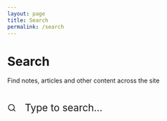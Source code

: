 ```yaml
---
layout: page
title: Search
permalink: /search
---
```


<div class="wrap">
  <h1>Search</h1>
  <p class="search-description">Find notes, articles and other content across the site</p>

  <div class="search-container">
    <div class="search-field">
      <input type="text" id="search-input" placeholder="Type to search..." class="search-input">
      <div class="search-icon">
        <svg xmlns="http://www.w3.org/2000/svg" width="20" height="20" viewBox="0 0 24 24" fill="none" stroke="currentColor" stroke-width="2" stroke-linecap="round" stroke-linejoin="round">
          <circle cx="11" cy="11" r="8"></circle>
          <line x1="21" y1="21" x2="16.65" y2="16.65"></line>
        </svg>
      </div>
    </div>
    <div id="search-results" class="search-results"></div>
  </div>

  <script>
    // JSON containing all searchable notes
    const notes = [
      {% assign sorted_notes = site.notes | sort: "date" | reverse %}
      {% for note in sorted_notes %}
        {
          "title": "{{ note.title | escape }}",
          "content": {{ note.content | strip_html | strip_newlines | jsonify }},
          "url": "{{ site.baseurl }}{{ note.url }}",
          "date": "{{ note.date | date: "%B %e, %Y" }}"
        }{% unless forloop.last %},{% endunless %}
      {% endfor %}
    ];

    // Search function
    function performSearch() {
      const query = document.getElementById('search-input').value.toLowerCase();
      const resultsContainer = document.getElementById('search-results');
      
      if (query.length < 2) {
        resultsContainer.innerHTML = '';
        return;
      }
      
      const results = notes.filter(note => {
        return note.title.toLowerCase().includes(query) || 
               note.content.toLowerCase().includes(query);
      });
      
      if (results.length === 0) {
        resultsContainer.innerHTML = '<p class="no-results">No results found. Try different keywords.</p>';
        return;
      }
      
      let resultsHtml = '<div class="results-count">' + results.length + ' results found</div>';
      resultsHtml += '<ul class="search-results-list">';
      results.forEach(note => {
        resultsHtml += `
          <li class="search-result-item">
            <a href="${note.url}" class="internal-link search-result-title">
              ${note.title}
            </a>
            <div class="search-result-date">
              ${note.date}
            </div>
            <div class="search-result-preview">
              ${note.content.substring(0, 150)}...
            </div>
          </li>
        `;
      });
      resultsHtml += '</ul>';
      
      resultsContainer.innerHTML = resultsHtml;
    }

    // Add event listener
    document.getElementById('search-input').addEventListener('input', performSearch);
  </script>

  <style>
    .search-description {
      color: var(--color-tx-subtle);
      margin-bottom: 2rem;
    }
    
    .search-container {
      margin: 2rem 0 3rem;
    }
    
    .search-field {
      position: relative;
      max-width: 100%;
      width: 100%;
      margin-bottom: 2rem;
    }
    
    .search-input {
      width: 100%;
      padding: 0.5rem 0.5rem 0.5rem 2.5rem;
      margin-bottom: 1rem;
      font-size: 1.4rem;
      border: none;
      border-bottom: 1px solid var(--color-ui-normal);
      background: transparent;
      color: var(--color-tx-normal);
      font-family: var(--font-ui);
      transition: all 0.3s;
      -webkit-appearance: none;
    }
    
    .search-icon {
      position: absolute;
      left: 0;
      top: 50%;
      transform: translateY(-50%);
      color: var(--color-tx-faint);
      pointer-events: none;
      margin-top: -0.5rem;
    }
    
    .search-input::placeholder {
      color: var(--color-tx-faint);
    }
    
    .search-input:focus {
      outline: none;
      border-color: var(--color-action);
      box-shadow: none;
    }
    
    .results-count {
      margin-bottom: 1.5rem;
      color: var(--color-tx-subtle);
      font-size: 0.95rem;
    }
    
    .no-results {
      padding: 2rem 0;
      text-align: center;
      color: var(--color-tx-subtle);
      font-style: italic;
    }
    
    .search-results-list {
      list-style: none;
      padding: 0;
      margin: 0;
    }
    
    .search-result-item {
      margin-bottom: 2rem;
      padding-bottom: 2rem;
      border-bottom: 1px solid var(--color-ui-faint);
    }
    
    .search-result-item:last-child {
      border-bottom: none;
    }
    
    .search-result-title {
      font-size: 1.3rem;
      font-weight: 600;
      color: var(--color-action);
      display: block;
      margin-bottom: 0.4rem;
    }
    
    .search-result-date {
      color: var(--color-tx-subtle);
      font-size: 0.85rem;
      margin-bottom: 0.8rem;
    }
    
    .search-result-preview {
      color: var(--color-tx-normal);
      font-size: 0.95rem;
      line-height: 1.6;
    }

    @media (min-width: 768px) {
      .search-field {
        max-width: 38rem;
      }
    }
  </style>
</div> 
